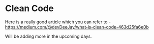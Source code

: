 
# Clean Code

Here is a really good article which you can refer to - https://medium.com/@devDeeJay/what-is-clean-code-463d25fa6e0b

Will be adding more in the upcoming days.
